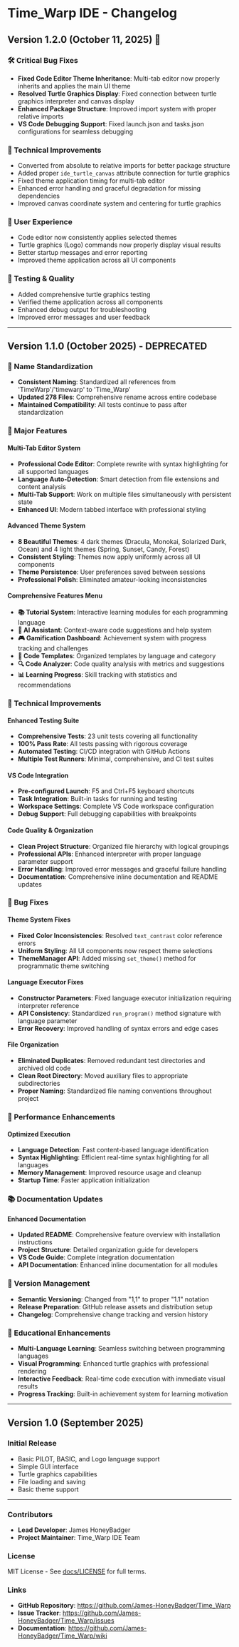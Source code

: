 # Time_Warp IDE - Changelog

## Version 1.2.0 (October 11, 2025) 🚀

### 🛠️ Critical Bug Fixes
- **Fixed Code Editor Theme Inheritance**: Multi-tab editor now properly inherits and applies the main UI theme
- **Resolved Turtle Graphics Display**: Fixed connection between turtle graphics interpreter and canvas display  
- **Enhanced Package Structure**: Improved import system with proper relative imports
- **VS Code Debugging Support**: Fixed launch.json and tasks.json configurations for seamless debugging

### 🔧 Technical Improvements
- Converted from absolute to relative imports for better package structure
- Added proper `ide_turtle_canvas` attribute connection for turtle graphics
- Fixed theme application timing for multi-tab editor
- Enhanced error handling and graceful degradation for missing dependencies
- Improved canvas coordinate system and centering for turtle graphics

### 🎨 User Experience
- Code editor now consistently applies selected themes
- Turtle graphics (Logo) commands now properly display visual results
- Better startup messages and error reporting
- Improved theme application across all UI components

### 🧪 Testing & Quality
- Added comprehensive turtle graphics testing
- Verified theme application across all components
- Enhanced debug output for troubleshooting
- Improved error messages and user feedback

---

## Version 1.1.0 (October 2025) - DEPRECATED

### 🔄 Name Standardization
- **Consistent Naming**: Standardized all references from 'TimeWarp'/'timewarp' to 'Time_Warp'
- **Updated 278 Files**: Comprehensive rename across entire codebase
- **Maintained Compatibility**: All tests continue to pass after standardization

### 🎉 Major Features

#### Multi-Tab Editor System
- **Professional Code Editor**: Complete rewrite with syntax highlighting for all supported languages
- **Language Auto-Detection**: Smart detection from file extensions and content analysis
- **Multi-Tab Support**: Work on multiple files simultaneously with persistent state
- **Enhanced UI**: Modern tabbed interface with professional styling

#### Advanced Theme System
- **8 Beautiful Themes**: 4 dark themes (Dracula, Monokai, Solarized Dark, Ocean) and 4 light themes (Spring, Sunset, Candy, Forest)
- **Consistent Styling**: Themes now apply uniformly across all UI components
- **Theme Persistence**: User preferences saved between sessions
- **Professional Polish**: Eliminated amateur-looking inconsistencies

#### Comprehensive Features Menu
- **📚 Tutorial System**: Interactive learning modules for each programming language
- **🤖 AI Assistant**: Context-aware code suggestions and help system
- **🎮 Gamification Dashboard**: Achievement system with progress tracking and challenges
- **📝 Code Templates**: Organized templates by language and category
- **🔍 Code Analyzer**: Code quality analysis with metrics and suggestions
- **📊 Learning Progress**: Skill tracking with statistics and recommendations

### 🔧 Technical Improvements

#### Enhanced Testing Suite
- **Comprehensive Tests**: 23 unit tests covering all functionality
- **100% Pass Rate**: All tests passing with rigorous coverage
- **Automated Testing**: CI/CD integration with GitHub Actions
- **Multiple Test Runners**: Minimal, comprehensive, and CI test suites

#### VS Code Integration
- **Pre-configured Launch**: F5 and Ctrl+F5 keyboard shortcuts
- **Task Integration**: Built-in tasks for running and testing
- **Workspace Settings**: Complete VS Code workspace configuration
- **Debug Support**: Full debugging capabilities with breakpoints

#### Code Quality & Organization
- **Clean Project Structure**: Organized file hierarchy with logical groupings
- **Professional APIs**: Enhanced interpreter with proper language parameter support
- **Error Handling**: Improved error messages and graceful failure handling
- **Documentation**: Comprehensive inline documentation and README updates

### 🐛 Bug Fixes

#### Theme System Fixes
- **Fixed Color Inconsistencies**: Resolved `text_contrast` color reference errors
- **Uniform Styling**: All UI components now respect theme selections
- **ThemeManager API**: Added missing `set_theme()` method for programmatic theme switching

#### Language Executor Fixes
- **Constructor Parameters**: Fixed language executor initialization requiring interpreter reference
- **API Consistency**: Standardized `run_program()` method signature with language parameter
- **Error Recovery**: Improved handling of syntax errors and edge cases

#### File Organization
- **Eliminated Duplicates**: Removed redundant test directories and archived old code
- **Clean Root Directory**: Moved auxiliary files to appropriate subdirectories
- **Proper Naming**: Standardized file naming conventions throughout project

### 🚀 Performance Enhancements

#### Optimized Execution
- **Language Detection**: Fast content-based language identification
- **Syntax Highlighting**: Efficient real-time syntax highlighting for all languages
- **Memory Management**: Improved resource usage and cleanup
- **Startup Time**: Faster application initialization

### 📚 Documentation Updates

#### Enhanced Documentation
- **Updated README**: Comprehensive feature overview with installation instructions
- **Project Structure**: Detailed organization guide for developers
- **VS Code Guide**: Complete integration documentation
- **API Documentation**: Enhanced inline documentation for all modules

### 🔄 Version Management
- **Semantic Versioning**: Changed from "1,1" to proper "1.1" notation
- **Release Preparation**: GitHub release assets and distribution setup
- **Changelog**: Comprehensive change tracking and version history

### 🎯 Educational Enhancements
- **Multi-Language Learning**: Seamless switching between programming languages
- **Visual Programming**: Enhanced turtle graphics with professional rendering
- **Interactive Feedback**: Real-time code execution with immediate visual results
- **Progress Tracking**: Built-in achievement system for learning motivation

---

## Version 1.0 (September 2025)

### Initial Release
- Basic PILOT, BASIC, and Logo language support
- Simple GUI interface
- Turtle graphics capabilities
- File loading and saving
- Basic theme support

---

### Contributors
- **Lead Developer**: James HoneyBadger
- **Project Maintainer**: Time_Warp IDE Team

### License
MIT License - See [docs/LICENSE](docs/LICENSE) for full terms.

### Links
- **GitHub Repository**: https://github.com/James-HoneyBadger/Time_Warp
- **Issue Tracker**: https://github.com/James-HoneyBadger/Time_Warp/issues
- **Documentation**: https://github.com/James-HoneyBadger/Time_Warp/wiki